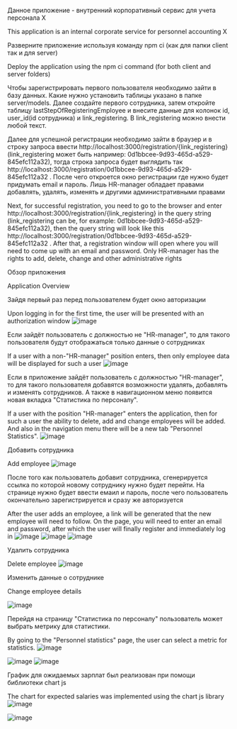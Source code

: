 Данное приложение - внутренний корпоративный сервис для учета персонала X

This application is an internal corporate service for personnel accounting X 

Разверните приложение используя команду npm ci (как для папки client так и для server)

Deploy the application using the npm ci command (for both client and server folders)

Чтобы зарегистрировать первого пользователя необходимо зайти в базу данных. Какие нужно установить таблицы указано в папке server/models. 
Далее создайте первого сотрудника, затем откройте таблицу lastStepOfRegisteringEmployee и внесите данные для колонок id, user_id(id сотрудника) и link_registering.
В link_registering можно внести любой текст. 

Далее для успешной регистрации необходимо зайти в браузер и в строку запроса ввести http://localhost:3000/registration/{link_registering} (link_registering может быть например:
0d1bbcee-9d93-465d-a529-845efc112a32), тогда строка запроса будет выглядить так
http://localhost:3000/registration/0d1bbcee-9d93-465d-a529-845efc112a32 . После чего откроется окно регистрации где нужно будет придумать email и пароль. 
Лишь HR-manager обладает правами добавлять, удалять, изменять и другими административными правами

Next, for successful registration, you need to go to the browser and enter http://localhost:3000/registration/{link_registering} in the query string (link_registering can be, for example:
0d1bbcee-9d93-465d-a529-845efc112a32), then the query string will look like this
http://localhost:3000/registration/0d1bbcee-9d93-465d-a529-845efc112a32 . After that, a registration window will open where you will need to come up with an email and password.
Only HR-manager has the rights to add, delete, change and other administrative rights

Обзор приложения

Application Overview

Зайдя первый раз перед пользователем будет окно авторизации

Upon logging in for the first time, the user will be presented with an authorization window
![image](https://github.com/VVinland/Application_for_keeping_statistics_on_personnel_in_company_X/assets/114589631/5c797688-7149-496e-a55d-c0b6658ef55c)

Если зайдёт пользователь с должностью не "HR-manager", то для такого пользователя будут отображаться только данные о сотрудниках

If a user with a non-"HR-manager" position enters, then only employee data will be displayed for such a user
![image](https://github.com/VVinland/Application_for_keeping_statistics_on_personnel_in_company_X/assets/114589631/2b89f618-76cf-40ee-a85e-ebe8a8d44375)

Если в приложение зайдёт пользователь с должностью "HR-manager", то для такого пользователя добавятся возможности удалять, добавлять и изменять сотрудников. 
А также в навигационном меню появится новая вкладка "Статистика по персоналу".

If a user with the position "HR-manager" enters the application, then for such a user the ability to delete, add and change employees will be added.
And also in the navigation menu there will be a new tab "Personnel Statistics".
![image](https://github.com/VVinland/Application_for_keeping_statistics_on_personnel_in_company_X/assets/114589631/6e4c75cc-dea0-4283-987e-dcb89a6f2144)

Добавить сотрудника 

Add employee
![image](https://github.com/VVinland/Application_for_keeping_statistics_on_personnel_in_company_X/assets/114589631/5a9f2385-592a-44a9-91cf-36e3ff3fb56b)

После того как пользователь добавит сотрудника, сгенерируется ссылка по которой новому сотруднику нужно будет перейти. На странице нужно будет ввести емаил и пароль, после чего пользователь окончательно зарегистрируется и сразу же авторизуется

After the user adds an employee, a link will be generated that the new employee will need to follow. On the page, you will need to enter an email and password, after which the user will finally register and immediately log in
![image](https://github.com/VVinland/Application_for_keeping_statistics_on_personnel_in_company_X/assets/114589631/680d91f9-8bab-426f-9c55-17869bf1463f)
![image](https://github.com/VVinland/Application_for_keeping_statistics_on_personnel_in_company_X/assets/114589631/97366c23-191e-4134-8cae-da45b3742cf9)
![image](https://github.com/VVinland/Application_for_keeping_statistics_on_personnel_in_company_X/assets/114589631/86d4fed3-f09a-4788-8e2c-30e1ead2b25a)

Удалить сотрудника

Delete employee
![image](https://github.com/VVinland/Application_for_keeping_statistics_on_personnel_in_company_X/assets/114589631/7957ad45-9ae4-4572-8eac-004c5dca02c2)

Изменить данные о сотруднике

Change employee details

![image](https://github.com/VVinland/Application_for_keeping_statistics_on_personnel_in_company_X/assets/114589631/ec38e200-850c-4ab7-af99-3da55bc98871)

Перейдя на страницу "Статистика по персоналу" пользователь может выбрать метрику для статистики.

By going to the "Personnel statistics" page, the user can select a metric for statistics.
![image](https://github.com/VVinland/Application_for_keeping_statistics_on_personnel_in_company_X/assets/114589631/28f20c65-1dbf-489b-aa67-9ca8c11035d4)


![image](https://github.com/VVinland/Application_for_keeping_statistics_on_personnel_in_company_X/assets/114589631/b034b7ef-778d-45ba-b07f-4abe741b7fdb)
![image](https://github.com/VVinland/Application_for_keeping_statistics_on_personnel_in_company_X/assets/114589631/87e0b8a3-c271-4738-8ed8-375c95637a11)

График для ожидаемых зарплат был реализован при помощи библиотеки chart js

The chart for expected salaries was implemented using the chart js library
![image](https://github.com/VVinland/Application_for_keeping_statistics_on_personnel_in_company_X/assets/114589631/53b50beb-05c0-40e2-b7b4-48ca06a2a8c0)

![image](https://github.com/VVinland/Application_for_keeping_statistics_on_personnel_in_company_X/assets/114589631/8590b85f-0237-4743-aa53-5858536afcf9)








